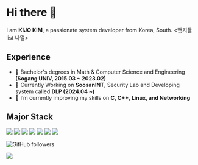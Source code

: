 # Hi there 👋

I am <b>KIJO KIM</b>, a passionate system developer from Korea, South.
<뱃지들 list 나열>

## Experience
- 👯 Bachelor's degrees in Math & Computer Science and Engineering <b>(Sogang UNIV, 2015.03 ~ 2023.02)</b>
- 🔭 Currently Working on <b>SoosanINT</b>, Security Lab and Developing system called <b>DLP (2024.04 ~)</b>
- 🌱 I’m currently improving my skills on <b>C, C++, Linux, and Networking</b>

## Major Stack
<img src="https://img.shields.io/badge/C-A8B9CC?style=for-the-badge&logo=C&logoColor=white"/> <img src="https://img.shields.io/badge/c++-00599C?style=for-the-badge&logo=c%2B%2B&logoColor=white"> <img src="https://img.shields.io/badge/linux-FCC624?style=for-the-badge&logo=linux&logoColor=black"> <img src="https://img.shields.io/badge/ubuntu-6DB33F?style=for-the-badge&logo=ubuntu&logoColor=white"> <img src="https://img.shields.io/badge/CentOS-61DAFB?style=for-the-badge&logo=CentOS&logoColor=black">  <img src="https://img.shields.io/badge/amazonaws-232F3E?style=for-the-badge&logo=amazon web services&logoColor=white"> <img src="https://img.shields.io/badge/network-F8DC75?style=for-the-badge&logoColor=white">



<!--
**WandererKKJ/WandererKKJ** is a ✨ _special_ ✨ repository because its `README.md` (this file) appears on your GitHub profile.

Here are some ideas to get you started:




- 🤔 I’m looking for help with ...
- 💬 Ask me about ...
- 📫 How to reach me: ...
- 😄 Pronouns: ...
- ⚡ Fun fact: ...
-->


<img alt="GitHub followers" src="https://img.shields.io/github/followers/WandererKKJ?style=social">

<a href="https://hits.seeyoufarm.com"><img src="https://hits.seeyoufarm.com/api/count/incr/badge.svg?url=https%3A%2F%2Fgithub.com%2FWandererKKJ&count_bg=%2379C83D&title_bg=%23555555&icon=&icon_color=%23E7E7E7&title=hits&edge_flat=false"/></a>
